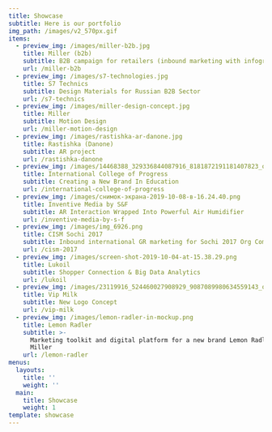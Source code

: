 ```yaml
---
title: Showcase
subtitle: Here is our portfolio
img_path: /images/v2_570px.gif
items:
  - preview_img: /images/miller-b2b.jpg
    title: Miller (b2b)
    subtitle: B2B campaign for retailers (inbound marketing with infographics & PWA
    url: /miller-b2b
  - preview_img: /images/s7-technologies.jpg
    title: S7 Technics
    subtitle: Design Materials for Russian B2B Sector
    url: /s7-technics
  - preview_img: /images/miller-design-concept.jpg
    title: Miller
    subtitle: Motion Design
    url: /miller-motion-design
  - preview_img: /images/rastishka-ar-danone.jpg
    title: Rastishka (Danone)
    subtitle: AR project
    url: /rastishka-danone
  - preview_img: /images/14468388_329336844087916_8181872191181407823_o.jpg
    title: International College of Progress
    subtitle: Creating a New Brand In Education
    url: /international-college-of-progress
  - preview_img: /images/снимок-экрана-2019-10-08-в-16.24.40.png
    title: Inventive Media by S&F
    subtitle: AR Interaction Wrapped Into Powerful Air Humidifier
    url: /inventive-media-by-s-f
  - preview_img: /images/img_6926.png
    title: CISM Sochi 2017
    subtitle: Inbound international GR marketing for Sochi 2017 Org Committee
    url: /cism-2017
  - preview_img: /images/screen-shot-2019-10-04-at-15.38.29.png
    title: Lukoil
    subtitle: Shopper Connection & Big Data Analytics
    url: /lukoil
  - preview_img: /images/23119916_524460027908929_9087089980634559143_o.jpg
    title: Vip Milk
    subtitle: New Logo Concept
    url: /vip-milk
  - preview_img: /images/lemon-radler-in-mockup.png
    title: Lemon Radler
    subtitle: >-
      Marketing toolkit and digital platform for a new brand Lemon Radler by
      Miller
    url: /lemon-radler
menus:
  layouts:
    title: ''
    weight: ''
  main:
    title: Showcase
    weight: 1
template: showcase
---
```



